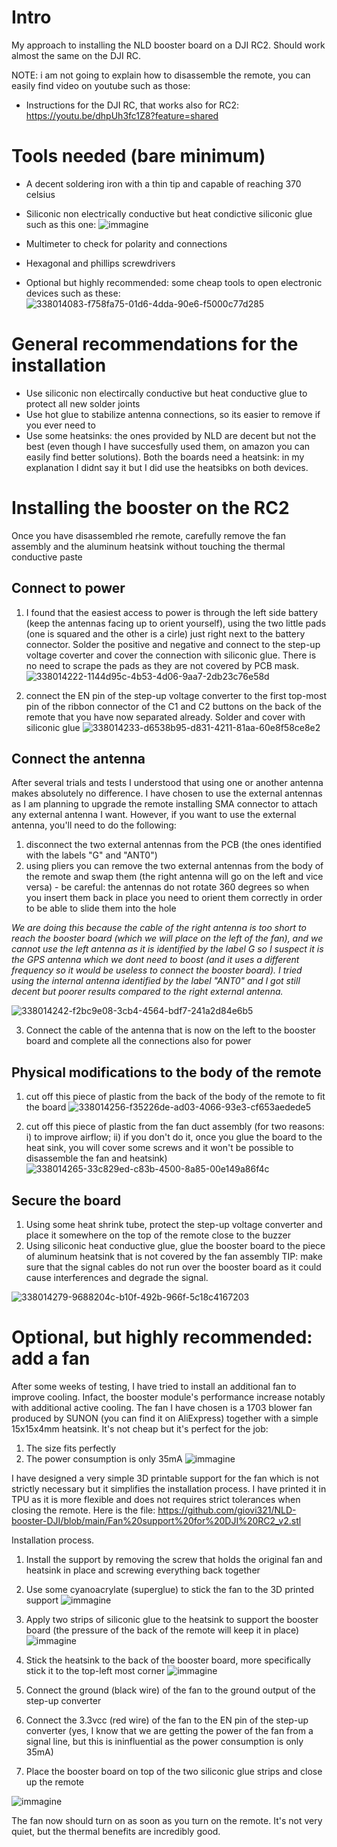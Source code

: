 # Intro
My approach to installing the NLD booster board on a DJI RC2. Should work almost the same on the DJI RC.

NOTE: i am not going to explain how to disassemble the remote, you can easily find video on youtube such as those:
- Instructions for the DJI RC, that works also for RC2: https://youtu.be/dhpUh3fc1Z8?feature=shared

# Tools needed (bare minimum)
- A decent soldering iron with a thin tip and capable of reaching 370 celsius
- Siliconic non electrically conductive but heat condictive siliconic glue such as this one:
![immagine](https://github.com/user-attachments/assets/2a0a0e62-e4f0-48af-b45c-07f20505b6b9)

- Multimeter to check for polarity and connections
- Hexagonal and phillips screwdrivers
- Optional but highly recommended: some cheap tools to open electronic devices such as these: 
![338014083-f758fa75-01d6-4dda-90e6-f5000c77d285](https://github.com/user-attachments/assets/3a104caa-c078-41a8-82ae-4bfe9642fcd5)

# General recommendations for the installation
- Use siliconic non electircally conductive but heat conductive glue to protect all new solder joints
- Use hot glue to stabilize antenna connections, so its easier to remove if you ever need to
- Use some heatsinks: the ones provided by NLD are decent but not the best (even though I have succesfully used them, on amazon you can easily find better solutions). Both the boards need a heatsink: in my explanation I didnt say it but I did use the heatsibks on both devices. 

# Installing the booster on the RC2
Once you have disassembled rhe remote, carefully remove the fan assembly and the aluminum heatsink without touching the thermal conductive paste

## Connect to power
1) I found that the easiest access to power is through the left side battery (keep the antennas facing up to orient yourself), using the two little pads (one is squared and the other is a cirle) just right next to the battery connector.
Solder the positive and negative and connect to the step-up voltage coverter and cover the connection with siliconic glue. There is no need to scrape the pads as they are not covered by PCB mask. 
![338014222-1144d95c-4b53-4d06-9aa7-2db23c76e58d](https://github.com/user-attachments/assets/84bd62b7-80bc-459f-bac5-7fd410ec257c)

2) connect the EN pin of the step-up voltage converter to the first top-most pin of the ribbon connector of the C1 and C2 buttons on the back of the remote that you have now separated already. Solder and cover with siliconic glue
![338014233-d6538b95-d831-4211-81aa-60e8f58ce8e2](https://github.com/user-attachments/assets/02a135ea-abfc-440f-873a-d80f987c154f)


## Connect the antenna
After several trials and tests I understood that using one or another antenna makes absolutely no difference. I have chosen to use the external antennas as I am planning to upgrade the remote installing SMA connector to attach any external antenna I want.
However, if you want to use the external antenna, you'll need to do the following:
1) disconnect the two external antennas from the PCB (the ones identified with the labels "G" and "ANT0")
2) using pliers you can remove the two external antennas from the body of the remote and swap them (the right antenna will go on the left and vice versa) - be careful: the antennas do not rotate 360 degrees so when you insert them back in place you need to orient them correctly in order to be able to slide them into the hole

_We are doing this because the cable of the right antenna is too short to reach the booster board (which we will place on the left of the fan), and we cannot use the left antenna as it is identified by the label G so I suspect it is the GPS antenna which we dont need to boost (and it uses a different frequency so it would be useless to connect the booster board). I tried using the internal antenna identified by the label "ANT0" and I got still decent but poorer results compared to the right external antenna._

![338014242-f2bc9e08-3cb4-4564-bdf7-241a2d84e6b5](https://github.com/user-attachments/assets/417ba36e-a6c6-4ae3-bb7c-2bb3994f88dd)

3) Connect the cable of the antenna that is now on the left to the booster board and complete all the connections also for power

## Physical modifications to the body of the remote
1) cut off this piece of plastic from the back of the body of the remote to fit the board
![338014256-f35226de-ad03-4066-93e3-cf653aedede5](https://github.com/user-attachments/assets/1b31d383-5dac-4663-8fc0-633d96ce6103)

2) cut off this piece of plastic from the fan duct assembly (for two reasons: i) to improve airflow; ii) if you don't do it, once you glue the board to the heat sink, you will cover some screws and it won't be possible to disassemble the fan and heatsink)
![338014265-33c829ed-c83b-4500-8a85-00e149a86f4c](https://github.com/user-attachments/assets/ea0df4d9-483e-4115-a9bc-a2cf22d3167d)

## Secure the board
1) Using some heat shrink tube, protect the step-up voltage converter and place it somewhere on the top of the remote close to the buzzer
2) Using siliconic heat conductive glue, glue the booster board to the piece of aluminum heatsink that is not covered by the fan assembly
TIP: make sure that the signal cables do not run over the booster board as it could cause interferences and degrade the signal.

![338014279-9688204c-b10f-492b-966f-5c18c4167203](https://github.com/user-attachments/assets/5e6bb913-2738-49b2-88ac-fa55c516e083)

# Optional, but highly recommended: add a fan
After some weeks of testing, I have tried to install an additional fan to improve cooling. Infact, the booster module's performance increase notably with additional active cooling.
The fan I have chosen is a 1703 blower fan produced by SUNON (you can find it on AliExpress) together with a simple 15x15x4mm heatsink. It's not cheap but it's perfect for the job:
1) The size fits perfectly
2) The power consumption is only 35mA
![immagine](https://github.com/user-attachments/assets/49606fb3-6f73-40b4-97c7-34e063005d63)

I have designed a very simple 3D printable support for the fan which is not strictly necessary but it simplifies the installation process. I have printed it in TPU as it is more flexible and does not requires strict tolerances when closing the remote.
Here is the file: https://github.com/giovi321/NLD-booster-DJI/blob/main/Fan%20support%20for%20DJI%20RC2_v2.stl

Installation process.
1) Install the support by removing the screw that holds the original fan and heatsink in place and screwing everything back together
2) Use some cyanoacrylate (superglue) to stick the fan to the 3D printed support
![immagine](https://github.com/user-attachments/assets/035c136f-be91-4494-b592-450a0823810c)

3) Apply two strips of siliconic glue to the heatsink to support the booster board (the pressure of the back of the remote will keep it in place)
![immagine](https://github.com/user-attachments/assets/f78de367-cee7-4902-9fcb-1bfe56799720)

4) Stick the heatsink to the back of the booster board, more specifically stick it to the top-left most corner
![immagine](https://github.com/user-attachments/assets/51fc7ce0-e61c-4bdb-8cc4-44f23ebba711)

5) Connect the ground (black wire) of the fan to the ground output of the step-up converter
6) Connect the 3.3vcc (red wire) of the fan to the EN pin of the step-up converter (yes, I know that we are getting the power of the fan from a signal line, but this is ininfluential as the power consumption is only 35mA)
7) Place the booster board on top of the two siliconic glue strips and close up the remote

![immagine](https://github.com/user-attachments/assets/f9fc1608-46f9-4fcd-8e62-9ebfd2d92c7b)

The fan now should turn on as soon as you turn on the remote. It's not very quiet, but the thermal benefits are incredibly good.
